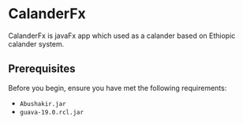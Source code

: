 <h1>CalanderFx</h1>

CalanderFx is javaFx app which used as a calander based on Ethiopic calander system.

## Prerequisites

Before you begin, ensure you have met the following requirements:

* ```Abushakir.jar```
* ```guava-19.0.rcl.jar```